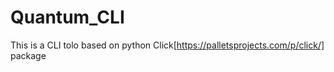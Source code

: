 # Quantum_CLI
This is a CLI tolo based on python Click[https://palletsprojects.com/p/click/] package
